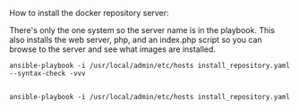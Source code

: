 

How to install the docker repository server:

There's only the one system so the server name is in the playbook.
This also installs the web server, php, and an index.php script so you can browse to the server and see what images are installed.


	ansible-playbook -i /usr/local/admin/etc/hosts install_repository.yaml --syntax-check -vvv


	ansible-playbook -i /usr/local/admin/etc/hosts install_repository.yaml


